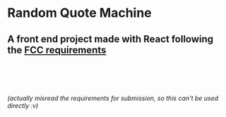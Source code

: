 # Random Quote Machine

## A front end project made with React following the [FCC requirements](https://www.freecodecamp.org/learn/front-end-libraries/front-end-libraries-projects/build-a-random-quote-machine)

<br />
<br />
<br />

###### (actually misread the requirements for submission, so this can't be used directly :v)